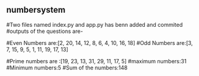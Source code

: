 ## numbersystem
#Two files named index.py and app.py has benn added and commited
  #outputs of the questions are-

#Even Numbers are:[2, 20, 14, 12, 8, 6, 4, 10, 16, 18]
#Odd Numbers are:[3, 7, 15, 9, 5, 1, 11, 19, 17, 13]

#Prime numbers are :[19, 23, 13, 31, 29, 11, 17, 5]
#maximum numbers:31
#Minimum numbers:5
#Sum of the numbers:148
